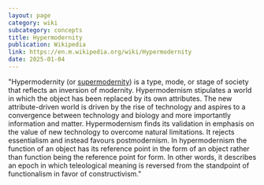 ```yaml
---
layout: page
category: wiki
subcategory: concepts
title: Hypermodernity
publication: Wikipedia
link: https://en.m.wikipedia.org/wiki/Hypermodernity
date: 2025-01-04
---
```


"Hypermodernity (or [supermodernity](/supermodernity/)) is a type, mode, or stage of society that reflects an inversion of modernity. Hypermodernism stipulates a world in which the object has been replaced by its own attributes. The new attribute-driven world is driven by the rise of technology and aspires to a convergence between technology and biology and more importantly information and matter. Hypermodernism finds its validation in emphasis on the value of new technology to overcome natural limitations. It rejects essentialism and instead favours postmodernism. In hypermodernism the function of an object has its reference point in the form of an object rather than function being the reference point for form. In other words, it describes an epoch in which teleological meaning is reversed from the standpoint of functionalism in favor of constructivism."
